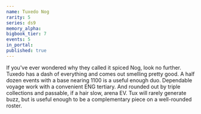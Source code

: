 ```yaml
---
name: Tuxedo Nog
rarity: 5
series: ds9
memory_alpha:
bigbook_tier: 7
events: 5
in_portal:
published: true
---
```


If you've ever wondered why they called it spiced Nog, look no further. Tuxedo has a dash of everything and comes out smelling pretty good. A half dozen events with a base nearing 1100 is a useful enough duo. Dependable voyage work with a convenient ENG tertiary. And rounded out by triple collections and passable, if a hair slow, arena EV. Tux will rarely generate buzz, but is useful enough to be a complementary piece on a well-rounded roster. 
